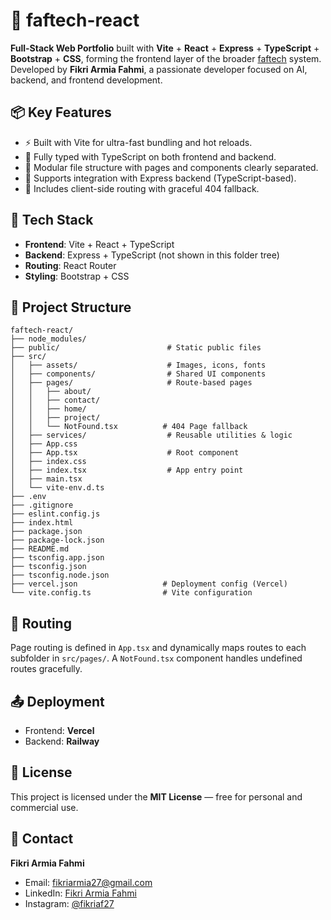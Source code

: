 # 🚀 faftech-react

**Full-Stack Web Portfolio** built with **Vite** + **React** + **Express** + **TypeScript** + **Bootstrap** + **CSS**, forming the frontend layer of the broader [faftech](https://github.com/fikriaf/faftech) system. Developed by **Fikri Armia Fahmi**, a passionate developer focused on AI, backend, and frontend development.

## 📦 Key Features
- ⚡ Built with Vite for ultra-fast bundling and hot reloads.
- 🎯 Fully typed with TypeScript on both frontend and backend.
- 🧩 Modular file structure with pages and components clearly separated.
- 🔁 Supports integration with Express backend (TypeScript-based).
- 🧭 Includes client-side routing with graceful 404 fallback.

## 🧠 Tech Stack
- **Frontend**: Vite + React + TypeScript
- **Backend**: Express + TypeScript (not shown in this folder tree)
- **Routing**: React Router
- **Styling**: Bootstrap + CSS

## 📂 Project Structure
```
faftech-react/
├── node_modules/
├── public/                        # Static public files
├── src/
│   ├── assets/                    # Images, icons, fonts
│   ├── components/                # Shared UI components
│   ├── pages/                     # Route-based pages
│   │   ├── about/
│   │   ├── contact/
│   │   ├── home/
│   │   ├── project/
│   │   └── NotFound.tsx          # 404 Page fallback
│   ├── services/                  # Reusable utilities & logic
│   ├── App.css
│   ├── App.tsx                    # Root component
│   ├── index.css
│   ├── index.tsx                  # App entry point
│   ├── main.tsx
│   └── vite-env.d.ts
├── .env
├── .gitignore
├── eslint.config.js
├── index.html
├── package.json
├── package-lock.json
├── README.md
├── tsconfig.app.json
├── tsconfig.json
├── tsconfig.node.json
├── vercel.json                   # Deployment config (Vercel)
└── vite.config.ts                # Vite configuration
```

## 🧭 Routing
Page routing is defined in `App.tsx` and dynamically maps routes to each subfolder in `src/pages/`. A `NotFound.tsx` component handles undefined routes gracefully.

## 📤 Deployment
- Frontend: **Vercel**
- Backend: **Railway**

## 📝 License
This project is licensed under the **MIT License** — free for personal and commercial use.

## 💬 Contact
**Fikri Armia Fahmi**  
- Email: fikriarmia27@gmail.com  
- LinkedIn: [Fikri Armia Fahmi](https://linkedin.com/in/fikri‑armia‑fahmi‑b373b3288)
- Instagram: [@fikriaf27](https://instagram.com/fikriaf27)  

